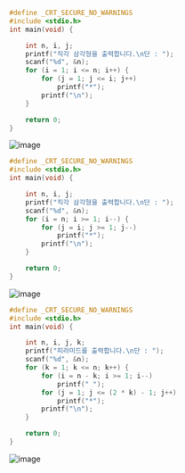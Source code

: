 ```c
#define _CRT_SECURE_NO_WARNINGS
#include <stdio.h>
int main(void) {

	int n, i, j;
	printf("직각 삼각형을 출력합니다.\n단 : ");
	scanf("%d", &n);
	for (i = 1; i <= n; i++) {
		for (j = 1; j <= i; j++)
			printf("*");
		printf("\n");
	}

	return 0;
}
```
![image](https://user-images.githubusercontent.com/51956616/118415260-5cc2c880-b6e4-11eb-8279-80cf0e0f62c2.png)

```c
#define _CRT_SECURE_NO_WARNINGS
#include <stdio.h>
int main(void) {

	int n, i, j;
	printf("직각 삼각형을 출력합니다.\n단 : ");
	scanf("%d", &n);
	for (i = n; i >= 1; i--) {
		for (j = i; j >= 1; j--)
			printf("*");
		printf("\n");
	}

	return 0;
}
```
![image](https://user-images.githubusercontent.com/51956616/118415274-65b39a00-b6e4-11eb-9854-0593eb2791ee.png)

```c
#define _CRT_SECURE_NO_WARNINGS
#include <stdio.h>
int main(void) {

	int n, i, j, k;
	printf("피라미드를 출력합니다.\n단 : ");
	scanf("%d", &n);
	for (k = 1; k <= n; k++) {
		for (i = n - k; i >= 1; i--)
			printf(" ");
		for (j = 1; j <= (2 * k) - 1; j++)
			printf("*");
		printf("\n");
	}

	return 0;
}
```
![image](https://user-images.githubusercontent.com/51956616/118415276-69dfb780-b6e4-11eb-9c56-65e0eb272cf9.png)
